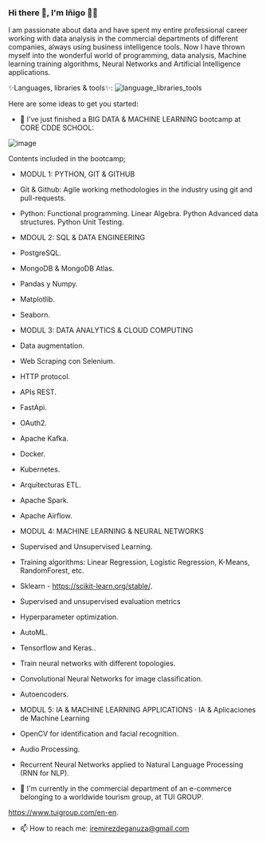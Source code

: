 ### Hi there 👋, I'm Iñigo 👨‍💻

I am passionate about data and have spent my entire professional career working with data analysis in the commercial departments of different companies, always using business intelligence tools. Now I have thrown myself into the wonderful world of programming, data analysis, Machine learning training algorithms, Neural Networks and Artificial Intelligence applications.

✨Languages, libraries & tools✨: ![language_libraries_tools](https://user-images.githubusercontent.com/101796802/184600378-6444ca29-2bcf-4213-95de-e9fca2b8763e.png)

Here are some ideas to get you started:

- 🌱 I've just finished a BIG DATA & MACHINE LEARNING bootcamp at CORE CDDE SCHOOL:

![image](https://user-images.githubusercontent.com/101796802/184923888-8180e754-3973-4e9e-8a09-e0840a342bc0.png)

Contents included in the bootcamp;

- MODUL 1: PYTHON, GIT & GITHUB

- Git & Github: Agile working methodologies in the industry using git and pull-requests.
- Python:  Functional programming. Linear Algebra. Python Advanced data structures. Python Unit Testing.

- MDOUL 2: SQL & DATA ENGINEERING

- PostgreSQL.
- MongoDB & MongoDB Atlas.
- Pandas y Numpy.
- Matplotlib.
- Seaborn.

- MODUL 3: DATA ANALYTICS & CLOUD COMPUTING

- Data augmentation.
- Web Scraping con Selenium.
- HTTP protocol.
- APIs REST.
- FastApi.
- OAuth2.
- Apache Kafka.
- Docker.
- Kubernetes.
- Arquitecturas ETL.
- Apache Spark.
- Apache Airflow.

- MODUL 4: MACHINE LEARNING & NEURAL NETWORKS

- Supervised and Unsupervised Learning.
- Training algorithms: Linear Regression, Logistic Regression, K-Means, RandomForest, etc.
- Sklearn - https://scikit-learn.org/stable/.
- Supervised and unsupervised evaluation metrics
- Hyperparameter optimization.
- AutoML.
- Tensorflow and Keras..
- Train neural networks with different topologies.
- Convolutional Neural Networks for image classification.
- Autoencoders.

- MODUL 5: IA & MACHINE LEARNING APPLICATIONS · IA & Aplicaciones de Machine Learning 

- OpenCV for identification and facial recognition.
- Audio Processing.
- Recurrent Neural Networks applied to Natural Language Processing (RNN for NLP).

- 🏢 I'm currently in the commercial department of an e-commerce belonging to a worldwide tourism group, at TUI GROUP.

https://www.tuigroup.com/en-en.

- 📫 How to reach me: iremirezdeganuza@gmail.com

